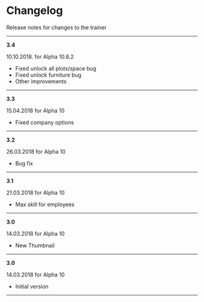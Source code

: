 # Changelog
Release notes for changes to the trainer

---

**3.4**

10.10.2018. for Alpha 10.8.2
- Fixed unlock all plots/space bug
- Fixed unlock furniture bug
- Other improvements

---

**3.3**

15.04.2018 for Alpha 10
- Fixed company options

---

**3.2**

26.03.2018 for Alpha 10
- Bug fix

---

**3.1**

21.03.2018 for Alpha 10
- Max skill for employees

---

**3.0**

14.03.2018 for Alpha 10
- New Thumbnail

---

**3.0**

14.03.2018 for Alpha 10
- Initial version

---